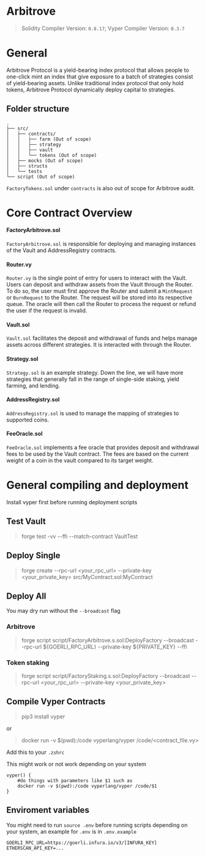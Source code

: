 # Arbitrove

> Solidity Compiler Version: `0.8.17`; Vyper Compiler Version: `0.3.7`

# General
Arbitrove Protocol is a yield-bearing index protocol that allows people to one-click mint an index that give exposure to a batch of strategies consist of yield-bearing assets. Unlike traditional index protocol that only hold tokens, Arbitrove Protocol dynamically deploy capital to strategies. 

## Folder structure
```
.
├── src/
│   ├── contracts/
│   │   ├── farm (Out of scope)
│   │   ├── strategy
│   │   ├── vault
│   │   └── tokens (Out of scope)
│   ├── mocks (Out of scope)
│   ├── structs
│   └── tests
└── script (Out of scope)
```

`FactoryTokens.sol` under `contracts` is also out of scope for Arbitrove audit.

# Core Contract Overview

#### FactoryArbitrove.sol

`FactoryArbitrove.sol` is responsible for deploying and managing instances of the Vault and AddressRegistry contracts.

#### Router.vy

`Router.vy` is the single point of entry for users to interact with the Vault. Users can deposit and withdraw assets from the Vault through the Router. To do so, the user must first approve the Router and submit a `MintRequest` or `BurnRequest` to the Router. The request will be stored into its respective queue. The oracle will then call the Router to process the request or refund the user if the request is invalid.

#### Vault.sol

`Vault.sol` facilitates the deposit and withdrawal of funds and helps manage assets across different strategies. It is interacted with through the Router.

#### Strategy.sol

`Strategy.sol` is an example strategy. Down the line, we will have more strategies that generally fall in the range of single-side staking, yield farming, and lending.

#### AddressRegistry.sol

`AddressRegistry.sol` is used to manage the mapping of strategies to supported coins. 

#### FeeOracle.sol

`FeeOracle.sol` implements a fee oracle that provides deposit and withdrawal fees to be used by the Vault contract. The fees are based on the current weight of a coin in the vault compared to its target weight.


# General compiling and deployment

Install vyper first before running deployment scripts

## Test Vault
> forge test -vv --ffi --match-contract VaultTest

## Deploy Single

> forge create --rpc-url <your_rpc_url> --private-key <your_private_key> src/MyContract.sol:MyContract

## Deploy All
You may dry run without the `--broadcast` flag

### Arbitrove
> forge script script/FactoryArbitrove.s.sol:DeployFactory --broadcast --rpc-url ${GOERLI_RPC_URL} --private-key ${PRIVATE_KEY} --ffi

### Token staking
> forge script script/FactoryStaking.s.sol:DeployFactory --broadcast --rpc-url <your_rpc_url> --private-key <your_private_key>


## Compile Vyper Contracts

> pip3 install vyper

or

> docker run -v $(pwd):/code vyperlang/vyper /code/<contract_file.vy>

Add this to your `.zshrc`

This might work or not work depending on your system
```
vyper() {
    #do things with parameters like $1 such as
    docker run -v $(pwd):/code vyperlang/vyper /code/$1
}
```

## Enviroment variables
You might need to run `source .env` before running scripts depending on your system, an example for `.env` is in `.env.example`

```
GOERLI_RPC_URL=https://goerli.infura.io/v3/[INFURA_KEY]
ETHERSCAN_API_KEY=...
```